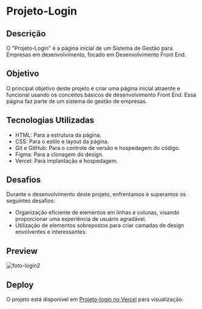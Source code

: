 # Projeto-Login

## Descrição

O "Projeto-Login" é a página inicial de um Sistema de Gestão para Empresas em desenvolvimento, focado em Desenvolvimento Front End.

## Objetivo

O principal objetivo deste projeto é criar uma página inicial atraente e funcional usando os conceitos básicos de desenvolvimento Front End. Essa página faz parte de um sistema de gestão de empresas.

## Tecnologias Utilizadas

- HTML: Para a estrutura da página.
- CSS: Para o estilo e layout da página.
- Git e GitHub: Para o controle de versão e hospedagem do código.
- Figma: Para a clonagem do design.
- Vercel: Para implantação e hospedagem.

## Desafios

Durante o desenvolvimento deste projeto, enfrentamos e superamos os seguintes desafios:

- Organização eficiente de elementos em linhas e colunas, visando proporcionar uma experiência de usuário agradável.
- Utilização de elementos sobrepostos para criar camadas de design envolventes e interessantes.


## Preview

![foto-login2](https://github.com/LucasMiguel2003/projeto-andoid/assets/127208684/dad772ff-4a09-4acd-824c-94ae0f934634)


## Deploy

O projeto está disponível em [Projeto-login no Vercel](https://projeto-login-gray.vercel.app/) para visualização.

